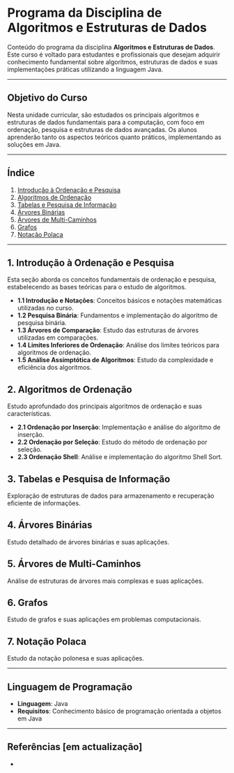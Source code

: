 # Programa da Disciplina de Algoritmos e Estruturas de Dados

Conteúdo do programa da disciplina **Algoritmos e Estruturas de Dados**. Este curso é voltado para estudantes e profissionais que desejam adquirir conhecimento fundamental sobre algoritmos, estruturas de dados e suas implementações práticas utilizando a linguagem Java.

---

## Objetivo do Curso
Nesta unidade curricular, são estudados os principais algoritmos e estruturas de dados fundamentais para a computação, com foco em ordenação, pesquisa e estruturas de dados avançadas. Os alunos aprenderão tanto os aspectos teóricos quanto práticos, implementando as soluções em Java.

---

## Índice

1. [Introdução à Ordenação e Pesquisa](#1-introdução-à-ordenação-e-pesquisa)
2. [Algoritmos de Ordenação](#2-algoritmos-de-ordenação)
3. [Tabelas e Pesquisa de Informação](#3-tabelas-e-pesquisa-de-informação)
4. [Árvores Binárias](#4-árvores-binárias)
5. [Árvores de Multi-Caminhos](#5-árvores-de-multi-caminhos)
6. [Grafos](#6-grafos)
7. [Notação Polaca](#7-notação-polaca)

---

## 1. Introdução à Ordenação e Pesquisa
Esta seção aborda os conceitos fundamentais de ordenação e pesquisa, estabelecendo as bases teóricas para o estudo de algoritmos.

- **1.1 Introdução e Notações**: Conceitos básicos e notações matemáticas utilizadas no curso.
- **1.2 Pesquisa Binária**: Fundamentos e implementação do algoritmo de pesquisa binária.
- **1.3 Árvores de Comparação**: Estudo das estruturas de árvores utilizadas em comparações.
- **1.4 Limites Inferiores de Ordenação**: Análise dos limites teóricos para algoritmos de ordenação.
- **1.5 Análise Assimptótica de Algoritmos**: Estudo da complexidade e eficiência dos algoritmos.

## 2. Algoritmos de Ordenação
Estudo aprofundado dos principais algoritmos de ordenação e suas características.

- **2.1 Ordenação por Inserção**: Implementação e análise do algoritmo de inserção.
- **2.2 Ordenação por Seleção**: Estudo do método de ordenação por seleção.
- **2.3 Ordenação Shell**: Análise e implementação do algoritmo Shell Sort.
<!-- - **2.4 Limites Inferiores para Algoritmos de Ordenação**: Estudo dos limites teóricos.
- **2.5 Algoritmos de Ordenação 'Dividir para Conquistar'**: Técnicas de divisão e conquista.
- **2.6 Ordenação por Fusão para Listas Encadeadas**: Merge Sort em estruturas ligadas.
- **2.7 Quicksort para Listas Contíguas**: Implementação e otimização do Quicksort.
- **2.8 Estruturas de Heaps e Heapsort**: Estudo de heaps e do algoritmo Heapsort. -->

## 3. Tabelas e Pesquisa de Informação
Exploração de estruturas de dados para armazenamento e recuperação eficiente de informações.

<!-- - **3.1 Introdução a Estruturas de Tabela**: Conceitos básicos sobre tabelas.
- **3.2 Quadros (Matrizes)**: Implementação e manipulação de matrizes.
- **3.3 Tabelas de Várias Dimensões**: Trabalho com estruturas multidimensionais.
- **3.4 Tabelas: Um Novo Tipo de Dado Abstrato**: Abstração de dados em tabelas.
- **3.5 Conceito de Hashing**: Fundamentos de funções hash e suas aplicações.
- **3.6 Análise do Hashing**: Estudo do desempenho e colisões em hashing. -->

## 4. Árvores Binárias
Estudo detalhado de árvores binárias e suas aplicações.

<!-- - **4.1 Definições e Conceitos Básicos**: Fundamentos de árvores binárias.
- **4.2 Estruturas de Árvores Binárias**: Implementação e manipulação.
- **4.3 Árvores de Pesquisa Binária**: Conceitos e operações básicas.
- **4.4 Construção de Árvores de Pesquisa Binária**: Métodos de construção.
- **4.5 Equilíbrio de Altura: Árvores AVL**: Balanceamento e otimização. -->

## 5. Árvores de Multi-Caminhos
Análise de estruturas de árvores mais complexas e suas aplicações.

<!-- - **5.1 Conceitos: Pomares, Árvores e Árvores Binárias**: Fundamentação teórica.
- **5.2 Árvores de Pesquisa Lexicográfica**: Aplicações em processamento de texto.
- **5.3 Pesquisa Externa: Árvores Tipo B**: Estruturas para dados em disco.
- **5.4 Árvores Tipo Vermelho-Preto**: Implementação e balanceamento. -->

## 6. Grafos
Estudo de grafos e suas aplicações em problemas computacionais.

<!-- - **6.1 Precedências Matemáticas**: Fundamentos matemáticos.
- **6.2 Representação Computacional de Grafos**: Estruturas de dados para grafos.
- **6.3 Percurso em Grafos**: Algoritmos de travessia.
- **6.4 Ordenação Topológica**: Aplicações e implementação. -->

## 7. Notação Polaca
Estudo da notação polonesa e suas aplicações.
<!-- 
- **7.1 Análise do Problema**: Fundamentos e conceitos.
- **7.2 Avaliação de Expressões Polacas**: Implementação e análise.
- **7.3 Tradução da Forma Infixada para a Forma Polaca**: Conversão de notações. -->

---

## Linguagem de Programação
- **Linguagem**: Java
- **Requisitos**: Conhecimento básico de programação orientada a objetos em Java

---

## Referências [em actualização]
- 